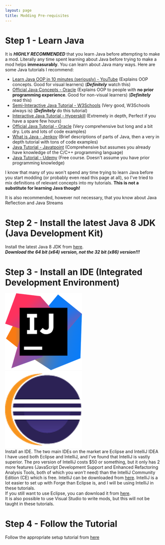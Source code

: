 ```yaml
---
layout: page
title: Modding Pre-requisites
---
```


# Step 1 - Learn Java
It is ***HIGHLY RECOMMENDED*** that you learn Java before attempting to make a mod. Literally any time spent learning about Java before trying to make a mod helps **immeasurably**. You can learn about Java many ways. Here are some Java tutorials I recommend:
- [Learn Java OOP in 10 minutes (seriously) - YouTube](https://www.youtube.com/watch?v=CWYv7xlKydw) (Explains OOP concepts. Good for visual learners) (***Definitely*** watch this)
- [Official Java Concepts - Oracle](https://docs.oracle.com/javase/tutorial/java/concepts/index.html) (Explains OOP to people with **no prior programming experience**. Good for non-visual learners) (***Definitely*** read this)
- [Semi-Interactive Java Tutorial - W3Schools](https://www.w3schools.com/java/) (Very good, W3Schools always is) (***Definitely*** do this tutorial)
- [Interactive Java Tutorial - Hyperskill](https://hyperskill.org/onboarding) (Extremely in depth, Perfect if you have a spare few hours)
- [Official Java Tutorial - Oracle](https://docs.oracle.com/javase/tutorial/java/javaOO/index.html) (Very comprehensive but long and a bit dry. Lots and lots of code examples)
- [What is Java - Jenkov](http://tutorials.jenkov.com/java/what-is-java.html) (Brief descriptions of parts of Java, then a very in depth tutorial with tons of code examples)
- [Java Tutorial - Javatpoint](https://www.javatpoint.com/java-tutorial) (Comprehensive but assumes you already have knowledge of the C/C++ programming language)
- [Java Tutorial - Udemy](https://www.udemy.com/course/java-tutorial/) (Free course. Doesn't assume you have prior programming knowledge)


I know that many of you won't spend any time trying to learn Java before you start modding (or probably even read this page at all), so I've tried to mix definitions of relevant concepts into my tutorials. **This is not a substitute for learning Java though!**  

It is also recommended, however not necessary, that you know about Java Reflection and Java Streams

# Step 2 - Install the latest Java 8 JDK (Java Development Kit)
Install the latest Java 8 JDK from [here](https://adoptopenjdk.net/?variant=openjdk8&jvmVariant=hotspot).  
***Download the 64 bit (x64) version, not the 32 bit (x86) version!!!***

# Step 3 - Install an IDE (Integrated Development Environment)
![IntelliJ](/tutorials/Pre-requisites/intellij.png "IntelliJ")  
![Eclipse](/tutorials/Pre-requisites/eclipse.png "Eclipse")  
Install an IDE. The two main IDEs on the market are Eclipse and IntelliJ IDEA I have used both Eclipse and IntelliJ, and I've found that IntelliJ is vastly superior. The pro version of IntelliJ costs $50 or something, but it only has 2 more features (JavaScript Development Support and Enhanced Refactoring Analysis Tools, both of which you _won't_ need) than the IntelliJ Community Edition (CE) which is free. IntelliJ can be downloaded from [here](https://www.jetbrains.com/idea/download/). IntelliJ is a lot easier to set up with Forge than Eclipse is, and I will be using IntelliJ in these tutorials.  
If you still want to use Eclipse, you can download it from [here](https://www.eclipse.org/downloads/).  
It is also possible to use Visual Studio to write mods, but this will not be taught in these tutorials.

# Step 4 - Follow the Tutorial
Follow the appropriate setup tutorial from [here](/tutorials/)
